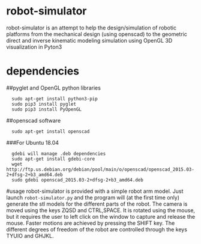 # robot-simulator

robot-simulator is an attempt to help the design/simulation of robotic platforms from the mechanical design (using openscad) to the geometric direct and inverse kinematic modeling simulation using OpenGL 3D visualization in Pyton3

# dependencies
##pyglet and OpenGL python libraries
```
  sudo apt-get install python3-pip
  sudo pip3 install pyglet
  sudo pip3 install PyOpenGL
```

##openscad software
```
  sudo apt-get install openscad
```
###For Ubuntu 18.04
```
  gdebi will manage .deb dependencies
  sudo apt-get install gdebi-core
  wget http://ftp.us.debian.org/debian/pool/main/o/openscad/openscad_2015.03-2+dfsg-2+b3_amd64.deb
  sudo gdebi openscad_2015.03-2+dfsg-2+b3_amd64.deb
```

#usage
robot-simulator is provided with a simple robot arm model.
Just launch `robot-simulator.py` and the program will (at the first time only)  generate the stl models for the different parts of the robot.
The camera is moved using the keys ZQSD and CTRL,SPACE. It is rotated using the mouse, but it requires the user to left click on the window to capture and release the mouse.
Faster motions are achieved by pressing the SHIFT key.
The different degrees of freedom of the robot are controlled through the keys TYUIO and GHJKL. 

